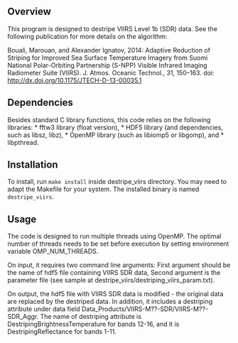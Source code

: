 ## Overview

This program is designed to destripe VIIRS Level 1b (SDR) data. See the
following publication for more details on the algorithm:

Bouali, Marouan, and Alexander Ignatov, 2014: Adaptive Reduction
of Striping for Improved Sea Surface Temperature Imagery from Suomi
National Polar-Orbiting Partnership (S-NPP) Visible Infrared Imaging
Radiometer Suite (VIIRS).  J. Atmos. Oceanic Technol., 31, 150–163. doi:
http://dx.doi.org/10.1175/JTECH-D-13-00035.1

## Dependencies

Besides standard C library functions, this code relies on the following
libraries:
	* fftw3 library (float version),
	* HDF5 library (and dependencies, such as libsz, libz),
	* OpenMP library (such as libiomp5 or libgomp), and
	* libpthread.

## Installation

To install, run `make install` inside destripe_viirs directory. You may
need to adapt the Makefile for your system. The installed binary is named
`destripe_viirs`.

## Usage

The code is designed to run multiple threads using OpenMP. 
The optimal number of threads needs to be set before execution by
setting environment variable OMP_NUM_THREADS.

On input, it requires two command line arguments: First argument should
be the name of hdf5 file containing VIIRS SDR data, Second argument is the
parameter file (see sample at destripe_viirs/destriping_viirs_param.txt).

On output, the hdf5 file with VIIRS SDR data is modified -
the original data are replaced by the destriped data.
In addition, it includes a destriping attribute under data field
Data_Products/VIIRS-M??-SDR/VIIRS-M??-SDR_Aggr.
The name of destriping attribute is DestripingBrightnessTemperature for bands 12-16,
and it is DestripingReflectance for bands 1-11.
